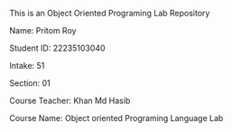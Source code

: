 This is an Object Oriented Programing Lab Repository

Name: Pritom Roy

Student ID: 22235103040

Intake: 51

Section: 01

Course Teacher: Khan Md Hasib

Course Name: Object oriented Programing Language Lab
